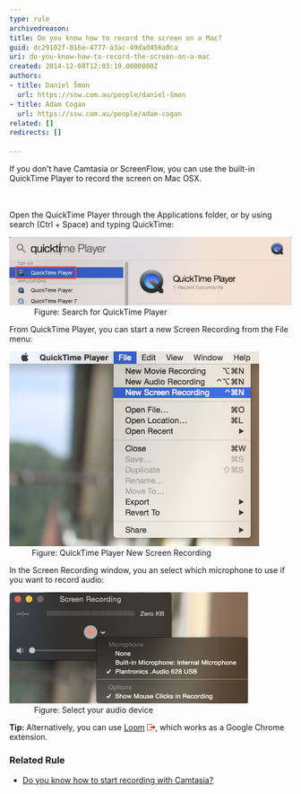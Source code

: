 ```yaml
---
type: rule
archivedreason: 
title: Do you know how to record the screen on a Mac?
guid: dc29102f-816e-4777-a3ac-49dad456a0ca
uri: do-you-know-how-to-record-the-screen-on-a-mac
created: 2014-12-08T12:03:19.0000000Z
authors:
- title: Daniel Šmon
  url: https://ssw.com.au/people/daniel-šmon
- title: Adam Cogan
  url: https://ssw.com.au/people/adam-cogan
related: []
redirects: []

---
```



If you don't have Camtasia or ScreenFlow, you can use the built-in QuickTime Player to record the screen on Mac OSX.<br>
<br><excerpt class='endintro'></excerpt><br>
<p>Open the QuickTime Player through the Applications folder, or by using search (Ctrl + Space) and typing QuickTime:</p><dl class="image"><dt><img alt="QuickTime Player.png" src="QuickTime Player.png" style="width:650px;" /></dt><dd> Figure: Search for QuickTime Player</dd></dl><p>From QuickTime Player, you can start a new Screen Recording from the File menu: </p><dl class="image"><dt><img alt="QuickTime new screen recording.png" src="QuickTime new screen recording.png" /></dt><dd>Figure: QuickTime Player New Screen Recording </dd></dl><p>In the Screen Recording window, you an select which microphone to use if you want to record audio:</p><dl class="image"><dt><img alt="QuickTime Recorder.png" src="QuickTime Recorder.png" /></dt><dd> Figure: Select your audio device</dd></dl> 
<p class="greyBox">
   <b> Tip:</b> Alternatively, you can use <a href="https://www.useloom.com/">Loom</a> <img src="external.gif" title="You are now leaving SSW" alt="" />, which works as a Google Chrome extension. <br></p><h3 class="ssw15-rteElement-H3">Related Rule <br></h3><ul><li><a href=/production-do-you-know-how-to-start-recording-with-camtasia>Do you know how to start recording with Camtasia?​​</a> <br></li></ul><br>


